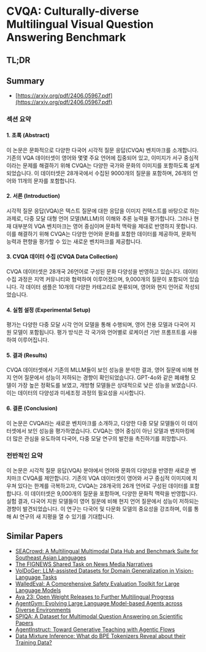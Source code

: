 # CVQA: Culturally-diverse Multilingual Visual Question Answering Benchmark
## TL;DR
## Summary
- [https://arxiv.org/pdf/2406.05967.pdf](https://arxiv.org/pdf/2406.05967.pdf)

### 섹션 요약

#### 1. 초록 (Abstract)
이 논문은 문화적으로 다양한 다국어 시각적 질문 응답(CVQA) 벤치마크를 소개합니다. 기존의 VQA 데이터셋이 영어와 몇몇 주요 언어에 집중되어 있고, 이미지가 서구 중심적이라는 문제를 해결하기 위해 CVQA는 다양한 국가와 문화의 이미지를 포함하도록 설계되었습니다. 이 데이터셋은 28개국에서 수집된 9000개의 질문을 포함하며, 26개의 언어와 11개의 문자를 포함합니다.

#### 2. 서론 (Introduction)
시각적 질문 응답(VQA)은 텍스트 질문에 대한 응답을 이미지 컨텍스트를 바탕으로 하는 과제로, 다중 모달 대형 언어 모델(MLLM)의 이해와 추론 능력을 평가합니다. 그러나 현재 대부분의 VQA 벤치마크는 영어 중심이며 문화적 맥락을 제대로 반영하지 못합니다. 이를 해결하기 위해 CVQA는 다양한 언어와 문화를 포함한 데이터를 제공하여, 문화적 능력과 편향을 평가할 수 있는 새로운 벤치마크를 제공합니다.

#### 3. CVQA 데이터 수집 (CVQA Data Collection)
CVQA 데이터셋은 28개국 26언어로 구성된 문화 다양성을 반영하고 있습니다. 데이터 수집 과정은 지역 커뮤니티와 협력하여 이루어졌으며, 9,000개의 질문이 포함되어 있습니다. 각 데이터 샘플은 10개의 다양한 카테고리로 분류되며, 영어와 현지 언어로 작성되었습니다.

#### 4. 실험 설정 (Experimental Setup)
평가는 다양한 다중 모달 시각 언어 모델을 통해 수행되며, 영어 전용 모델과 다국어 지원 모델이 포함됩니다. 평가 방식은 각 국가와 언어별로 로케이션 기반 프롬프트를 사용하여 이루어집니다.

#### 5. 결과 (Results)
CVQA 데이터셋에서 기존의 MLLM들이 보인 성능을 분석한 결과, 영어 질문에 비해 현지 언어 질문에서 성능이 저하되는 경향이 확인되었습니다. GPT-4o와 같은 폐쇄형 모델이 가장 높은 정확도를 보였고, 개방형 모델들은 상대적으로 낮은 성능을 보였습니다. 이는 데이터의 다양성과 미세조정 과정의 필요성을 시사합니다.

#### 6. 결론 (Conclusion)
이 논문은 CVQA라는 새로운 벤치마크를 소개하고, 다양한 다중 모달 모델들이 이 데이터셋에서 보인 성능을 평가하였습니다. CVQA는 영어 중심이 아닌 모델과 벤치마킹에 더 많은 관심을 유도하여 다국어, 다중 모달 연구의 발전을 촉진하기를 희망합니다.

### 전반적인 요약
이 논문은 시각적 질문 응답(VQA) 분야에서 언어와 문화의 다양성을 반영한 새로운 벤치마크 CVQA를 제안합니다. 기존의 VQA 데이터셋이 영어와 서구 중심적 이미지에 치우쳐 있다는 한계를 극복하고자, CVQA는 28개국의 26개 언어로 구성된 데이터를 포함합니다. 이 데이터셋은 9,000개의 질문을 포함하며, 다양한 문화적 맥락을 반영합니다. 실험 결과, 다국어 지원 모델들이 영어 질문에 비해 현지 언어 질문에서 성능이 저하되는 경향이 발견되었습니다. 이 연구는 다국어 및 다문화 모델의 중요성을 강조하며, 이를 통해 AI 연구의 새 지평을 열 수 있기를 기대합니다.

## Similar Papers
- [SEACrowd: A Multilingual Multimodal Data Hub and Benchmark Suite for Southeast Asian Languages](2406.10118.md)
- [The FIGNEWS Shared Task on News Media Narratives](2407.18147.md)
- [VolDoGer: LLM-assisted Datasets for Domain Generalization in Vision-Language Tasks](2407.19795.md)
- [WalledEval: A Comprehensive Safety Evaluation Toolkit for Large Language Models](2408.03837.md)
- [Aya 23: Open Weight Releases to Further Multilingual Progress](2405.15032.md)
- [AgentGym: Evolving Large Language Model-based Agents across Diverse Environments](2406.04151.md)
- [SPIQA: A Dataset for Multimodal Question Answering on Scientific Papers](2407.09413.md)
- [AgentInstruct: Toward Generative Teaching with Agentic Flows](2407.03502.md)
- [Data Mixture Inference: What do BPE Tokenizers Reveal about their Training Data?](2407.16607.md)
